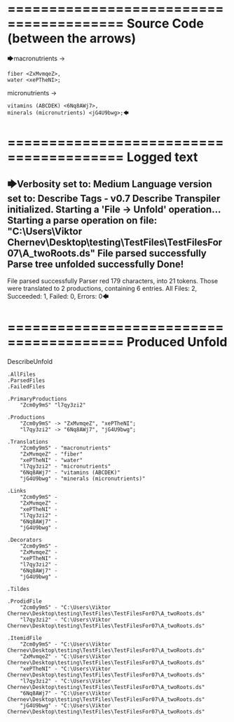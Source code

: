 ========================================
Source Code (between the arrows)
========================================

🡆macronutrients <Zcm0y9mS> ->

    fiber <ZxMvmqeZ>,
    water <xePTheNI>;

micronutrients <l7qy3zi2>->

    vitamins (ABCDEK) <6Nq8AWj7>,
    minerals (micronutrients) <jG4U9bwg>;🡄

========================================
Logged text
========================================

🡆Verbosity set to: Medium
Language version set to: Describe Tags - v0.7
Describe Transpiler initialized.
Starting a 'File -> Unfold' operation...
Starting a parse operation on file: "C:\Users\Viktor Chernev\Desktop\testing\TestFiles\TestFilesFor07\A_twoRoots.ds"
File parsed successfully
Parse tree unfolded successfully
Done!
------------------------
File parsed successfully
Parser red 179 characters, into 21 tokens.
Those were translated to 2 productions, containing 6 entries.
All Files: 2, Succeeded: 1, Failed: 0, Errors: 0🡄

========================================
Produced Unfold
========================================

DescribeUnfold

    .AllFiles
    .ParsedFiles
    .FailedFiles

    .PrimaryProductions
        "Zcm0y9mS" "l7qy3zi2" 

    .Productions
        "Zcm0y9mS" -> "ZxMvmqeZ", "xePTheNI";
        "l7qy3zi2" -> "6Nq8AWj7", "jG4U9bwg";

    .Translations
        "Zcm0y9mS" - "macronutrients"
        "ZxMvmqeZ" - "fiber"
        "xePTheNI" - "water"
        "l7qy3zi2" - "micronutrients"
        "6Nq8AWj7" - "vitamins (ABCDEK)"
        "jG4U9bwg" - "minerals (micronutrients)"

    .Links
        "Zcm0y9mS" - 
        "ZxMvmqeZ" - 
        "xePTheNI" - 
        "l7qy3zi2" - 
        "6Nq8AWj7" - 
        "jG4U9bwg" - 

    .Decorators
        "Zcm0y9mS" - 
        "ZxMvmqeZ" - 
        "xePTheNI" - 
        "l7qy3zi2" - 
        "6Nq8AWj7" - 
        "jG4U9bwg" - 

    .Tildes

    .ProdidFile
        "Zcm0y9mS" - "C:\Users\Viktor Chernev\Desktop\testing\TestFiles\TestFilesFor07\A_twoRoots.ds"
        "l7qy3zi2" - "C:\Users\Viktor Chernev\Desktop\testing\TestFiles\TestFilesFor07\A_twoRoots.ds"

    .ItemidFile
        "Zcm0y9mS" - "C:\Users\Viktor Chernev\Desktop\testing\TestFiles\TestFilesFor07\A_twoRoots.ds"
        "ZxMvmqeZ" - "C:\Users\Viktor Chernev\Desktop\testing\TestFiles\TestFilesFor07\A_twoRoots.ds"
        "xePTheNI" - "C:\Users\Viktor Chernev\Desktop\testing\TestFiles\TestFilesFor07\A_twoRoots.ds"
        "l7qy3zi2" - "C:\Users\Viktor Chernev\Desktop\testing\TestFiles\TestFilesFor07\A_twoRoots.ds"
        "6Nq8AWj7" - "C:\Users\Viktor Chernev\Desktop\testing\TestFiles\TestFilesFor07\A_twoRoots.ds"
        "jG4U9bwg" - "C:\Users\Viktor Chernev\Desktop\testing\TestFiles\TestFilesFor07\A_twoRoots.ds"

